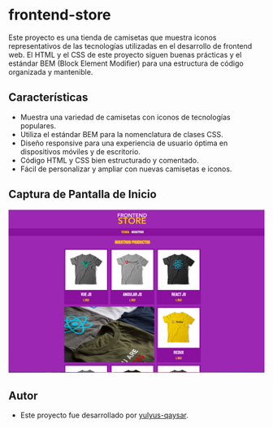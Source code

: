 # frontend-store
Este proyecto es una tienda de camisetas que muestra iconos representativos de las tecnologías utilizadas en el desarrollo de frontend web. El HTML y el CSS de este proyecto siguen buenas prácticas y el estándar BEM (Block Element Modifier) para una estructura de código organizada y mantenible.

## Características

- Muestra una variedad de camisetas con iconos de tecnologías populares.
- Utiliza el estándar BEM para la nomenclatura de clases CSS.
- Diseño responsive para una experiencia de usuario óptima en dispositivos móviles y de escritorio.
- Código HTML y CSS bien estructurado y comentado.
- Fácil de personalizar y ampliar con nuevas camisetas e iconos.

## Captura de Pantalla de Inicio

![captura de pantalla de inicio](img/captura_inicio.PNG)

## Autor

- Este proyecto fue desarrollado por [yulyus-qaysar](github.com/yulyus-qaysar).


